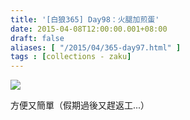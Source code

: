 ```yaml
---
title: '[白狼365] Day98：火腿加煎蛋'
date: 2015-04-08T12:00:00.001+08:00
draft: false
aliases: [ "/2015/04/365-day97.html" ]
tags : [collections - zaku]
---
```


![](/images/zaku098.jpg)

方便又簡單（假期過後又趕返工...）
